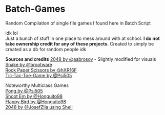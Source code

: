 # Batch-Games
Random Compilation of single file games I found here in Batch Script

idk lol  
Just a bunch of stuff in one place to mess around with at school.
**I do not take ownership credit for any of these projects.**
Created to simply be created as a db for random people idk  

**Sources and credits**
[2048 by @aabrosov](https://github.com/aabrosov/2048.cmd) - Slightly modified for visuals  
[Snake by @brootware](https://github.com/brootware/snake-game)  
[Rock Paper Scissors by @hXR16F](https://github.com/hXR16F/rps)  
[Tic-Tac-Toe-Game by @Psi505](https://github.com/Psi505/Tic-Tac-Toe-Game)  

Noteworthy Multiclass Games  
[Pong by @Psi505](https://github.com/Psi505/Batch-Pong-Game)  
[Shoot Em by @Honguito98](https://github.com/Honguito98/batch-game-shoot-em)  
[Flappy Bird by @Honguito98](https://github.com/Honguito98/batch-game-flappy-bird)  
[2048 by @JosefZIla using Shell](https://github.com/JosefZIla/bash2048)  
